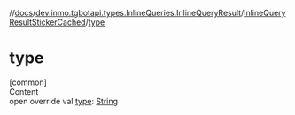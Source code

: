 //[docs](../../../index.md)/[dev.inmo.tgbotapi.types.InlineQueries.InlineQueryResult](../index.md)/[InlineQueryResultStickerCached](index.md)/[type](type.md)



# type  
[common]  
Content  
open override val [type](type.md): [String](https://kotlinlang.org/api/latest/jvm/stdlib/kotlin/-string/index.html)  



